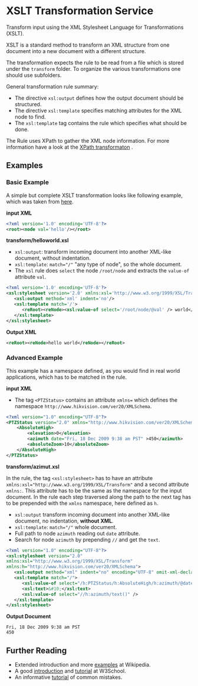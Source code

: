 # XSLT Transformation Service

Transform input using the XML Stylesheet Language for Transformations (XSLT).

XSLT is a standard method to transform an XML structure from one document into a new document with a different structure.

The transformation expects the rule to be read from a file which is stored under the `transform` folder. 
To organize the various transformations one should use subfolders.

General transformation rule summary:

* The directive `xsl:output` defines how the output document should be structured.
* The directive `xsl:template` specifies matching attributes for the XML node to find. 
* The `xsl:template` tag contains the rule which specifies what should be done.

The Rule uses XPath to gather the XML node information.
For more information have a look at the [XPath transformaton](https://docs.openhab.org/addons/transformations/xpath/readme.html) .

## Examples

### Basic Example

A simple but complete XSLT transformation looks like following example, which was taken from [here](https://en.wikipedia.org/wiki/Java_API_for_XML_Processing#Example).

**input XML**

```xml
<?xml version='1.0' encoding='UTF-8'?>
<root><node val='hello'/></root>
```

**transform/helloworld.xsl**

* `xsl:output`: transform incoming document into another XML-like document, without indentation.
* `xsl:template`: `match="/"` "any type of node", so the whole document.
* The `xsl` rule does `select` the node `/root/node` and extracts the `value-of` attribute `val`.

```xml
<?xml version='1.0' encoding='UTF-8'?>
<xsl:stylesheet version='2.0' xmlns:xsl='http://www.w3.org/1999/XSL/Transform'>
   <xsl:output method='xml' indent='no'/>
   <xsl:template match='/'>
      <reRoot><reNode><xsl:value-of select='/root/node/@val' /> world</reNode></reRoot>
   </xsl:template>
</xsl:stylesheet>
```

**Output XML**

```xml
<reRoot><reNode>hello world</reNode></reRoot>
```

### Advanced Example

This example has a namespace defined, as you would find in real world applications, which has to be matched in the rule.

**input XML**

* The tag `<PTZStatus>` contains an attribute `xmlns=` which defines the namespace `http://www.hikvision.com/ver20/XMLSchema`.

```xml
<?xml version="1.0" encoding="UTF-8"?>
<PTZStatus version="2.0" xmlns="http://www.hikvision.com/ver20/XMLSchema">
	<AbsoluteHigh>
		<elevation>0</elevation>
		<azimuth date="Fri, 18 Dec 2009 9:38 am PST" >450</azimuth>
		<absoluteZoom>10</absoluteZoom>
	</AbsoluteHigh>
</PTZStatus>
```


**transform/azimut.xsl**

In the rule, the tag `<xsl:stylesheet>` has to have an attribute `xmlns:xsl="http://www.w3.org/1999/XSL/Transform"` and a second attribute `xmlns:`. 
This attribute has to be the same as the namespace for the input document.
In the rule each step traversed along the path to the next tag has to be prepended with the `xmlns` namespace, here defined as `h`.

* `xsl:output` transform incoming document into another XML-like document, no indentation, **without XML**.
* `xsl:template`: `match="/"` whole document.
* Full path to node `azimuth` reading out `date` attribute.
* Search for node `azimuth` by prepending `//` and get the `text`.

```xml
<?xml version="1.0" encoding="UTF-8"?>
<xsl:stylesheet version="2.0" 
xmlns:xsl="http://www.w3.org/1999/XSL/Transform"
xmlns:h="http://www.hikvision.com/ver20/XMLSchema">
   <xsl:output method="xml" indent="no" encoding="UTF-8" omit-xml-declaration="yes"  />
   <xsl:template match="/">
      <xsl:value-of select="/h:PTZStatus/h:AbsoluteHigh/h:azimuth/@date" />
      <xsl:text>&#10;</xsl:text>
      <xsl:value-of select="//h:azimuth/text()" />
   </xsl:template>
</xsl:stylesheet>
```

**Output Document**

```
Fri, 18 Dec 2009 9:38 am PST
450
```

## Further Reading

* Extended introduction and more [examples](https://en.wikipedia.org/wiki/XSLT#XSLT_examples) at Wikipedia.
* A good [introduction](https://www.w3schools.com/xml/xsl_intro.asp) and [tutorial](https://www.w3schools.com/xml/xsl_transformation.asp) at W3School.
* An informative [tutorial](https://www.ibm.com/developerworks/library/x-xsltmistakes/) of common mistakes.


